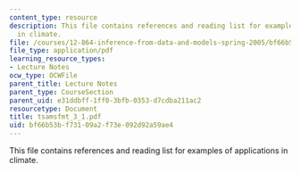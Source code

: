 ```yaml
---
content_type: resource
description: This file contains references and reading list for examples of applications
  in climate.
file: /courses/12-864-inference-from-data-and-models-spring-2005/bf66b53bf73109a2f73e092d92a59ae4_tsamsfmt_3_1.pdf
file_type: application/pdf
learning_resource_types:
- Lecture Notes
ocw_type: OCWFile
parent_title: Lecture Notes
parent_type: CourseSection
parent_uid: e31ddbff-1ff0-3bfb-0353-d7cdba211ac2
resourcetype: Document
title: tsamsfmt_3_1.pdf
uid: bf66b53b-f731-09a2-f73e-092d92a59ae4
---
```

This file contains references and reading list for examples of applications in climate.


